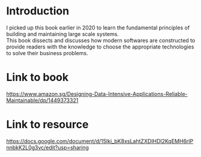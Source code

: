 # Introduction

I picked up this book earlier in 2020 to learn the fundamental principles of building and maintaining large scale systems.  
This book dissects and discusses how modern softwares are constructed to provide readers with the knowledge to choose the appropriate technologies to solve their business problems.

# Link to book

https://www.amazon.sg/Designing-Data-Intensive-Applications-Reliable-Maintainable/dp/1449373321

# Link to resource

https://docs.google.com/document/d/15Iki_bK8xsLahtZXDIHDl2KqEMH6rlPnnbkK2L0g3vc/edit?usp=sharing
